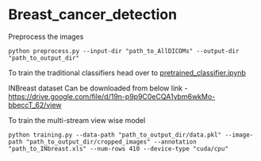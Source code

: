 # Breast_cancer_detection

Preprocess the images
```
python preprocess.py --input-dir "path_to_AllDICOMs" --output-dir "path_to_output_dir"
```

To train the traditional classifiers head over to [pretrained_classifier.ipynb](https://github.com/bhosalems/Breast_cancer_detection/blob/main/pretrained_classifier.ipynb)

INBreast dataset Can be downloaded from below link -
https://drive.google.com/file/d/19n-p9p9C0eCQA1ybm6wkMo-bbeccT_62/view

To train the multi-stream view wise model
```
python training.py --data-path "path_to_output_dir/data.pkl" --image-path "path_to_output_dir/cropped_images" --annotation "path_to_INbreast.xls" --num-rows 410 --device-type "cuda/cpu"
```
